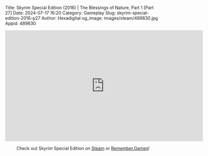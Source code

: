 Title: Skyrim Special Edition (2016) | The Blessings of Nature, Part 1 [Part 27]
Date: 2024-07-17 16:20
Category: Gameplay
Slug: skyrim-special-edition-2016-p27
Author: Hexadigital
og_image: images/steam/489830.jpg
Appid: 489830

<center><iframe src="https://www.youtube.com/embed/ev4iTC0RaaY?feature=oembed" allow="accelerometer; autoplay; encrypted-media; gyroscope; picture-in-picture" width="640" height="360" frameborder="0"></iframe>

Check out Skyrim Special Edition on [Steam](https://store.steampowered.com/app/489830/?curator_clanid=34633900) or [Remember.Games](https://remember.games/game/164/the-elder-scrolls-v-skyrim-special-edition/)!</center>